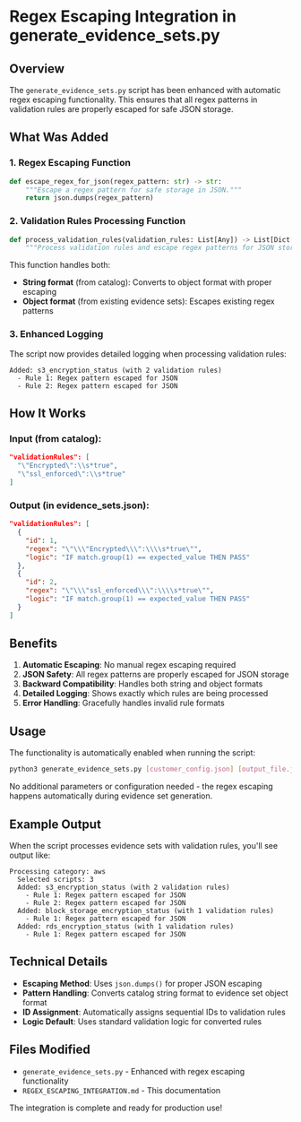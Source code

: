 # Regex Escaping Integration in generate_evidence_sets.py

## Overview

The `generate_evidence_sets.py` script has been enhanced with automatic regex escaping functionality. This ensures that all regex patterns in validation rules are properly escaped for safe JSON storage.

## What Was Added

### 1. Regex Escaping Function
```python
def escape_regex_for_json(regex_pattern: str) -> str:
    """Escape a regex pattern for safe storage in JSON."""
    return json.dumps(regex_pattern)
```

### 2. Validation Rules Processing Function
```python
def process_validation_rules(validation_rules: List[Any]) -> List[Dict[str, Any]]:
    """Process validation rules and escape regex patterns for JSON storage."""
```

This function handles both:
- **String format** (from catalog): Converts to object format with proper escaping
- **Object format** (from existing evidence sets): Escapes existing regex patterns

### 3. Enhanced Logging
The script now provides detailed logging when processing validation rules:
```
Added: s3_encryption_status (with 2 validation rules)
  - Rule 1: Regex pattern escaped for JSON
  - Rule 2: Regex pattern escaped for JSON
```

## How It Works

### Input (from catalog):
```json
"validationRules": [
  "\"Encrypted\":\\s*true",
  "\"ssl_enforced\":\\s*true"
]
```

### Output (in evidence_sets.json):
```json
"validationRules": [
  {
    "id": 1,
    "regex": "\"\\\"Encrypted\\\":\\\\s*true\"",
    "logic": "IF match.group(1) == expected_value THEN PASS"
  },
  {
    "id": 2,
    "regex": "\"\\\"ssl_enforced\\\":\\\\s*true\"",
    "logic": "IF match.group(1) == expected_value THEN PASS"
  }
]
```

## Benefits

1. **Automatic Escaping**: No manual regex escaping required
2. **JSON Safety**: All regex patterns are properly escaped for JSON storage
3. **Backward Compatibility**: Handles both string and object formats
4. **Detailed Logging**: Shows exactly which rules are being processed
5. **Error Handling**: Gracefully handles invalid rule formats

## Usage

The functionality is automatically enabled when running the script:

```bash
python3 generate_evidence_sets.py [customer_config.json] [output_file.json]
```

No additional parameters or configuration needed - the regex escaping happens automatically during evidence set generation.

## Example Output

When the script processes evidence sets with validation rules, you'll see output like:

```
Processing category: aws
  Selected scripts: 3
  Added: s3_encryption_status (with 2 validation rules)
    - Rule 1: Regex pattern escaped for JSON
    - Rule 2: Regex pattern escaped for JSON
  Added: block_storage_encryption_status (with 1 validation rules)
    - Rule 1: Regex pattern escaped for JSON
  Added: rds_encryption_status (with 1 validation rules)
    - Rule 1: Regex pattern escaped for JSON
```

## Technical Details

- **Escaping Method**: Uses `json.dumps()` for proper JSON escaping
- **Pattern Handling**: Converts catalog string format to evidence set object format
- **ID Assignment**: Automatically assigns sequential IDs to validation rules
- **Logic Default**: Uses standard validation logic for converted rules

## Files Modified

- `generate_evidence_sets.py` - Enhanced with regex escaping functionality
- `REGEX_ESCAPING_INTEGRATION.md` - This documentation

The integration is complete and ready for production use!

